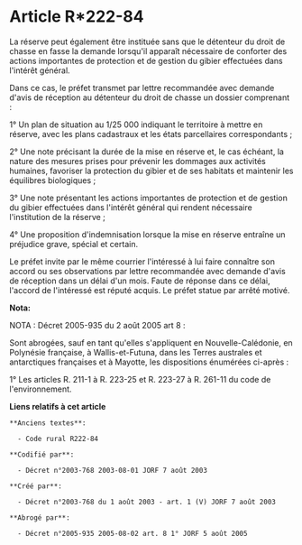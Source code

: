 # Article R*222-84

La réserve peut également être instituée sans que le détenteur du droit de chasse en fasse la demande lorsqu'il apparaît
nécessaire de conforter des actions importantes de protection et de gestion du gibier effectuées dans l'intérêt général.

Dans ce cas, le préfet transmet par lettre recommandée avec demande d'avis de réception au détenteur du droit de chasse un
dossier comprenant :

1° Un plan de situation au 1/25 000 indiquant le territoire à mettre en réserve, avec les plans cadastraux et les états
parcellaires correspondants ;

2° Une note précisant la durée de la mise en réserve et, le cas échéant, la nature des mesures prises pour prévenir les
dommages aux activités humaines, favoriser la protection du gibier et de ses habitats et maintenir les équilibres
biologiques ;

3° Une note présentant les actions importantes de protection et de gestion du gibier effectuées dans l'intérêt général qui
rendent nécessaire l'institution de la réserve ;

4° Une proposition d'indemnisation lorsque la mise en réserve entraîne un préjudice grave, spécial et certain.

Le préfet invite par le même courrier l'intéressé à lui faire connaître son accord ou ses observations par lettre recommandée
avec demande d'avis de réception dans un délai d'un mois. Faute de réponse dans ce délai, l'accord de l'intéressé est réputé
acquis. Le préfet statue par arrêté motivé.

**Nota:**

NOTA : Décret 2005-935 du 2 août 2005 art 8 :

Sont abrogées, sauf en tant qu'elles s'appliquent en Nouvelle-Calédonie, en Polynésie française, à Wallis-et-Futuna, dans les
Terres australes et antarctiques françaises et à Mayotte, les dispositions énumérées ci-après :

1° Les articles R. 211-1 à R. 223-25 et R. 223-27 à R. 261-11 du code de l'environnement.

**Liens relatifs à cet article**

	**Anciens textes**:

	  - Code rural R222-84

	**Codifié par**:

	  - Décret n°2003-768 2003-08-01 JORF 7 août 2003

	**Créé par**:

	  - Décret n°2003-768 du 1 août 2003 - art. 1 (V) JORF 7 août 2003

	**Abrogé par**:

	  - Décret n°2005-935 2005-08-02 art. 8 1° JORF 5 août 2005
